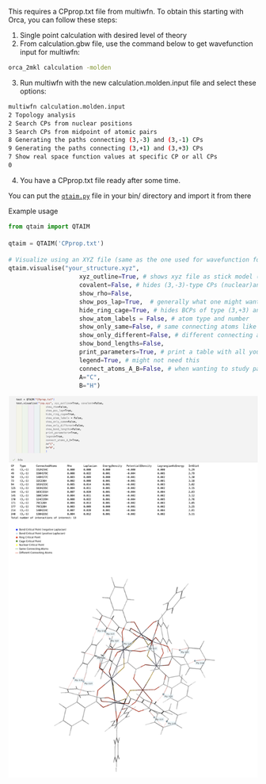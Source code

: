 This requires a CPprop.txt file from multiwfn. To obtain this starting with Orca, you can follow these steps:
1. Single point calculation with desired level of theory
2. From calculation.gbw file, use the command below to get wavefunction input for multiwfn:
```bash
orca_2mkl calculation -molden
```
3. Run multiwfn with the new calculation.molden.input file and select these options:
```bash
multiwfn calculation.molden.input
2 Topology analysis
2 Search CPs from nuclear positions
3 Search CPs from midpoint of atomic pairs
8 Generating the paths connecting (3,-3) and (3,-1) CPs
9 Generating the paths connecting (3,+1) and (3,+3) CPs
7 Show real space function values at specific CP or all CPs
0
```
4. You have a CPprop.txt file ready after some time.

You can put the [`qtaim.py`](https://github.com/jak713/qtaim_vis/blob/main/qtaim.py) file in your bin/ directory and import it from there

Example usage
```python
from qtaim import QTAIM

qtaim = QTAIM('CPprop.txt')

# Visualize using an XYZ file (same as the one used for wavefunction for multiwfn) for atomic coordinates
qtaim.visualise("your_structure.xyz",
                    xyz_outline=True, # shows xyz file as stick model (useful)
                    covalent=False, # hides (3,-3)-type CPs (nuclear)and non-positive BCPs
                    show_rho=False, 
                    show_pos_lap=True,  # generally what one might want for non-covalent interactions
                    hide_ring_cage=True, # hides BCPs of type (3,+3) and (3,+1)
                    show_atom_labels = False, # atom type and number
                    show_only_same=False, # same connecting atoms like 1C2C C -- C
                    show_only_different=False, # different connecting atoms like 201N59H for N -- H
                    show_bond_lengths=False, 
                    print_parameters=True, # print a table with all you want to know for only the displayed (as per these options) BCPs
                    legend=True, # might not need this
                    connect_atoms_A_B=False, # when wanting to study particular interactions e.g. O and H for hydrogen bonding
                    A="C",
                    B="H")
```

![example](pics/screenshot.png)